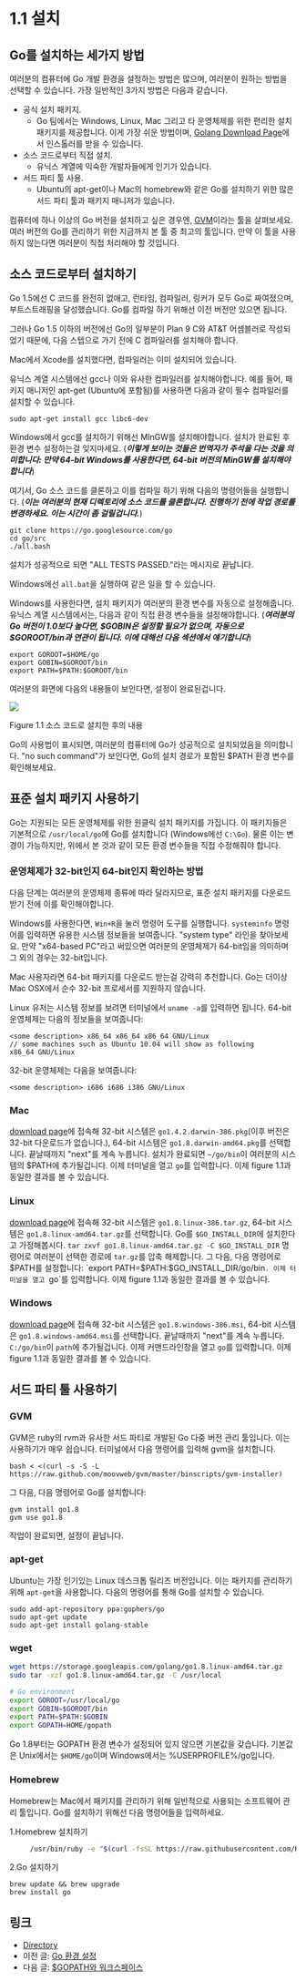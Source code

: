# 1.1 설치

## Go를 설치하는 세가지 방법

여러분의 컴퓨터에 Go 개발 환경을 설정하는 방법은 많으며, 여러분이 원하는 방법을 선택할 수 있습니다. 가장 일반적인 3가지 방법은 다음과 같습니다.

- 공식 설치 패키지.
  - Go 팀에서는 Windows, Linux, Mac 그리고 타 운영체제를 위한 편리한 설치 패키지를 제공합니다. 이게 가장 쉬운 방법이며, [Golang Download Page](https://golang.org/dl/)에서 인스톨러를 받을 수 있습니다.
- 소스 코드로부터 직접 설치.
  - 유닉스 계열에 익숙한 개발자들에게 인기가 있습니다.
- 서드 파티 툴 사용.
  - Ubuntu의 apt-get이나 Mac의 homebrew와 같은 Go를 설치하기 위한 많은 서드 파티 툴과 패키지 매니저가 있습니다.

컴퓨터에 하나 이상의 Go 버전을 설치하고 싶은 경우엔, [GVM](https://github.com/moovweb/gvm)이라는 툴을 살펴보세요. 여러 버전의 Go를 관리하기 위한 지금까지 본 툴 중 최고의 툴입니다. 만약 이 툴을 사용하지 않는다면 여러분이 직접 처리해야 할 것입니다.

## 소스 코드로부터 설치하기

Go 1.5에선 C 코드를 완전히 없애고, 런타임, 컴파일러, 링커가 모두 Go로 짜여졌으며, 부트스트래핑을 달성했습니다. Go를 컴파일 하기 위해선 이전 버전만 있으면 됩니다.

그러나 Go 1.5 이하의 버전에선 Go의 일부분이 Plan 9 C와 AT&T 어셈블러로 작성되었기 때문에, 다음 스텝으로 가기 전에 C 컴파일러를 설치해야 합니다.

Mac에서 Xcode를 설치했다면, 컴파일러는 이미 설치되어 있습니다.

유닉스 계열 시스템에선 gcc나 이와 유사한 컴파일러를 설치해야합니다. 예를 들어, 패키지 매니저인 apt-get (Ubuntu에 포함됨)를 사용하면 다음과 같이 필수 컴파일러를 설치할 수 있습니다.

 `sudo apt-get install gcc libc6-dev`

Windows에서 gcc를 설치하기 위해선 MInGW를 설치해야합니다. 설치가 완료된 후 환경 변수 설정하는걸 잊지마세요. (***이렇게 보이는 것들은 번역자가 주석을 다는 것을 의미합니다: 만약 64-bit Windows를 사용한다면, 64-bit 버전의 MinGW를 설치해야합니다***)

여기서, Go 소스 코드를 클론하고 이를 컴파일 하기 위해 다음의 명령어들을 실행합니다. (***이는 여러분의 현재 디렉토리에 소스 코드를 클론합니다. 진행하기 전에 작업 경로를 변경하세요. 이는 시간이 좀 걸릴겁니다.***)

```
git clone https://go.googlesource.com/go
cd go/src
./all.bash 
```

설치가 성공적으로 되면 "ALL TESTS PASSED."라는 메시지로 끝납니다.

Windows에선 `all.bat`을 실행하여 같은 일을 할 수 있습니다.

Windows를 사용한다면, 설치 패키지가 여러분의 환경 변수를 자동으로 설정해줍니다. 유닉스 계열 시스템에서는, 다음과 같이 직접 환경 변수들을 설정해야합니다. (***여러분의 Go 버전이 1.0보다 높다면, $GOBIN은 설정할 필요가 없으며, 자동으로 $GOROOT/bin과 연관이 됩니다. 이에 대해선 다음 섹션에서 얘기합니다***)

```
export GOROOT=$HOME/go
export GOBIN=$GOROOT/bin
export PATH=$PATH:$GOROOT/bin
```

여러분의 화면에 다음의 내용들이 보인다면, 설정이 완료된겁니다.

![](images/1.1.mac.png?raw=true)

Figure 1.1 소스 코드로 설치한 후의 내용

Go의 사용법이 표시되면, 여러분의 컴퓨터에 Go가 성공적으로 설치되었음을 의미합니다. "no such command"가 보인다면, Go의 설치 경로가 포함된 $PATH 환경 변수를 확인해보세요.

## 표준 설치 패키지 사용하기

Go는 지원되는 모든 운영체제를 위한 원클릭 설치 패키지를 가집니다. 이 패키지들은 기본적으로 `/usr/local/go`에 Go를 설치합니다 (Windows에선 `C:\Go`). 물론 이는 변경이 가능하지만, 위에서 본 것과 같이 모든 환경 변수들을 직접 수정해줘야 합니다.

### 운영체제가 32-bit인지 64-bit인지 확인하는 방법

다음 단계는 여러분의 운영체제 종류에 따라 달라지므로, 표준 설치 패키지를 다운로드 받기 전에 이를 확인해야합니다.

Windows를 사용한다면, `Win+R`을 눌러 명령어 도구를 실행합니다. `systeminfo` 명령어를 입력하면 유용한 시스템 정보들을 보여줍니다. "system type" 라인을 찾아보세요. 만약 "x64-based PC"라고 써있으면 여러분의 운영체제가 64-bit임을 의미하며 그 외의 경우는 32-bit입니다.

Mac 사용자라면 64-bit 패키지를 다운로드 받는걸 강력히 추천합니다. Go는 더이상 Mac OSX에서 순수 32-bit 프로세서를 지원하지 않습니다.

Linux 유저는 시스템 정보를 보려면 터미널에서 `uname -a`를 입력하면 됩니다.
64-bit 운영체제는 다음의 정보들을 보여줍니다:

```
<some description> x86_64 x86_64 x86_64 GNU/Linux
// some machines such as Ubuntu 10.04 will show as following
x86_64 GNU/Linux
```

32-bit 운영체제는 다음을 보여줍니다:

```
<some description> i686 i686 i386 GNU/Linux
```

### Mac

[download page](https://golang.org/dl/)에 접속해 32-bit 시스템은 `go1.4.2.darwin-386.pkg`(이후 버전은 32-bit 다운로드가 없습니다.), 64-bit 시스템은 `go1.8.darwin-amd64.pkg`를 선택합니다. 끝날때까지 "next"를 계속 누릅니다. 설치가 완료되면  `~/go/bin`이 여러분의 시스템의 $PATH에 추가될겁니다. 이제 터미널을 열고 `go`를 입력합니다. 이제 figure 1.1과 동일한 결과를 볼 수 있습니다.

### Linux

[download page](https://golang.org/dl/)에 접속해 32-bit 시스템은 `go1.8.linux-386.tar.gz`, 64-bit 시스템은 `go1.8.linux-amd64.tar.gz`를 선택합니다. Go를 `$GO_INSTALL_DIR`에 설치한다고 가정해봅시다. `tar zxvf go1.8.linux-amd64.tar.gz -C $GO_INSTALL_DIR` 명령어로 여러분이 선택한 경로에 `tar.gz`를 압축 해제합니다. 그 다음, 다음 명령어로 $PATH를 설정합니다: `export PATH=$PATH:$GO_INSTALL_DIR/go/bin`. 이제 터미널을 열고 `go`를 입력합니다. 이제 figure 1.1과 동일한 결과를 볼 수 있습니다.

### Windows

[download page](https://golang.org/dl/)에 접속해 32-bit 시스템은 `go1.8.windows-386.msi`, 64-bit 시스템은 `go1.8.windows-amd64.msi`를 선택합니다. 끝날때까지 "next"를 계속 누릅니다. `C:/go/bin`이 `path`에 추가될겁니다. 이제 커맨드라인창을 열고 `go`를 입력합니다. 이제 figure 1.1과 동일한 결과를 볼 수 있습니다.

## 서드 파티 툴 사용하기

### GVM

GVM은 ruby의 rvm과 유사한 서드 파티로 개발된 Go 다중 버전 관리 툴입니다. 이는 사용하기가 매우 쉽습니다. 터미널에서 다음 명령어를 입력해 gvm을 설치합니다. 

```
bash < <(curl -s -S -L https://raw.github.com/moovweb/gvm/master/binscripts/gvm-installer)
```

그 다음, 다음 명령어로 Go를 설치합니다:

```
gvm install go1.8
gvm use go1.8
```

작업이 완료되면, 설정이 끝납니다.

### apt-get

Ubuntu는 가장 인기있는 Linux 데스크톱 릴리즈 버전입니다. 이는 패키지를 관리하기위해 `apt-get`을 사용합니다. 다음의 명령어를 통해 Go를 설치할 수 있습니다.

```
sudo add-apt-repository ppa:gophers/go
sudo apt-get update
sudo apt-get install golang-stable
```

### wget

```sh
wget https://storage.googleapis.com/golang/go1.8.linux-amd64.tar.gz
sudo tar -xzf go1.8.linux-amd64.tar.gz -C /usr/local 

# Go environment
export GOROOT=/usr/local/go
export GOBIN=$GOROOT/bin
export PATH=$PATH:$GOBIN
export GOPATH=HOME/gopath 
```

Go 1.8부터는 GOPATH 환경 변수가 설정되어 있지 않으면 기본값을 갖습니다. 기본값은 Unix에서는 `$HOME/go`이며 Windows에서는 %USERPROFILE%/go입니다.

### Homebrew

Homebrew는 Mac에서 패키지를 관리하기 위해 일반적으로 사용되는 소프트웨어 관리 툴입니다. Go를 설치하기 위해선 다음 명령어들을 입력하세요.

1.Homebrew 설치하기

```sh
     /usr/bin/ruby -e "$(curl -fsSL https://raw.githubusercontent.com/Homebrew/install/master/install)"
```

2.Go 설치하기

```
brew update && brew upgrade
brew install go
```

## 링크

- [Directory](preface.md)
- 이전 글: [Go 환경 설정](01.0.md)
- 다음 글: [$GOPATH와 워크스페이스](01.2.md)